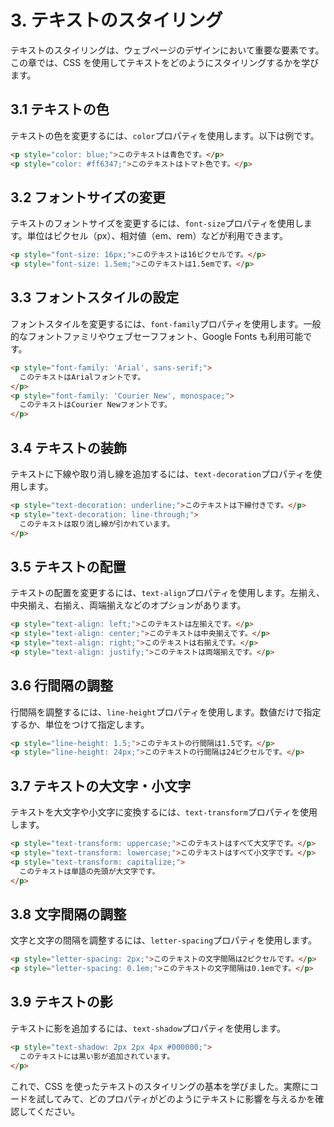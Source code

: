 # 3. テキストのスタイリング

テキストのスタイリングは、ウェブページのデザインにおいて重要な要素です。この章では、CSS を使用してテキストをどのようにスタイリングするかを学びます。

## 3.1 テキストの色

テキストの色を変更するには、`color`プロパティを使用します。以下は例です。

```html
<p style="color: blue;">このテキストは青色です。</p>
<p style="color: #ff6347;">このテキストはトマト色です。</p>
```

## 3.2 フォントサイズの変更

テキストのフォントサイズを変更するには、`font-size`プロパティを使用します。単位はピクセル（px）、相対値（em、rem）などが利用できます。

```html
<p style="font-size: 16px;">このテキストは16ピクセルです。</p>
<p style="font-size: 1.5em;">このテキストは1.5emです。</p>
```

## 3.3 フォントスタイルの設定

フォントスタイルを変更するには、`font-family`プロパティを使用します。一般的なフォントファミリやウェブセーフフォント、Google Fonts も利用可能です。

```html
<p style="font-family: 'Arial', sans-serif;">
  このテキストはArialフォントです。
</p>
<p style="font-family: 'Courier New', monospace;">
  このテキストはCourier Newフォントです。
</p>
```

## 3.4 テキストの装飾

テキストに下線や取り消し線を追加するには、`text-decoration`プロパティを使用します。

```html
<p style="text-decoration: underline;">このテキストは下線付きです。</p>
<p style="text-decoration: line-through;">
  このテキストは取り消し線が引かれています。
</p>
```

## 3.5 テキストの配置

テキストの配置を変更するには、`text-align`プロパティを使用します。左揃え、中央揃え、右揃え、両端揃えなどのオプションがあります。

```html
<p style="text-align: left;">このテキストは左揃えです。</p>
<p style="text-align: center;">このテキストは中央揃えです。</p>
<p style="text-align: right;">このテキストは右揃えです。</p>
<p style="text-align: justify;">このテキストは両端揃えです。</p>
```

## 3.6 行間隔の調整

行間隔を調整するには、`line-height`プロパティを使用します。数値だけで指定するか、単位をつけて指定します。

```html
<p style="line-height: 1.5;">このテキストの行間隔は1.5です。</p>
<p style="line-height: 24px;">このテキストの行間隔は24ピクセルです。</p>
```

## 3.7 テキストの大文字・小文字

テキストを大文字や小文字に変換するには、`text-transform`プロパティを使用します。

```html
<p style="text-transform: uppercase;">このテキストはすべて大文字です。</p>
<p style="text-transform: lowercase;">このテキストはすべて小文字です。</p>
<p style="text-transform: capitalize;">
  このテキストは単語の先頭が大文字です。
</p>
```

## 3.8 文字間隔の調整

文字と文字の間隔を調整するには、`letter-spacing`プロパティを使用します。

```html
<p style="letter-spacing: 2px;">このテキストの文字間隔は2ピクセルです。</p>
<p style="letter-spacing: 0.1em;">このテキストの文字間隔は0.1emです。</p>
```

## 3.9 テキストの影

テキストに影を追加するには、`text-shadow`プロパティを使用します。

```html
<p style="text-shadow: 2px 2px 4px #000000;">
  このテキストには黒い影が追加されています。
</p>
```

これで、CSS を使ったテキストのスタイリングの基本を学びました。実際にコードを試してみて、どのプロパティがどのようにテキストに影響を与えるかを確認してください。
